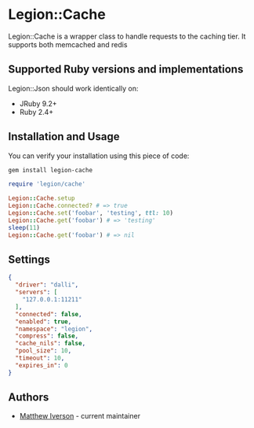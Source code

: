 Legion::Cache
=====

Legion::Cache is a wrapper class to handle requests to the caching tier. It supports both memcached and redis

Supported Ruby versions and implementations
------------------------------------------------

Legion::Json should work identically on:

* JRuby 9.2+
* Ruby 2.4+


Installation and Usage
------------------------

You can verify your installation using this piece of code:

```bash
gem install legion-cache
```

```ruby
require 'legion/cache'

Legion::Cache.setup
Legion::Cache.connected? # => true
Legion::Cache.set('foobar', 'testing', ttl: 10)
Legion::Cache.get('foobar') # => 'testing'
sleep(11)
Legion::Cache.get('foobar') # => nil

```

Settings
----------

```json
{
  "driver": "dalli",
  "servers": [
    "127.0.0.1:11211"
  ],
  "connected": false,
  "enabled": true,
  "namespace": "legion",
  "compress": false,
  "cache_nils": false,
  "pool_size": 10,
  "timeout": 10,
  "expires_in": 0
}
```

Authors
----------

* [Matthew Iverson](https://github.com/Esity) - current maintainer
